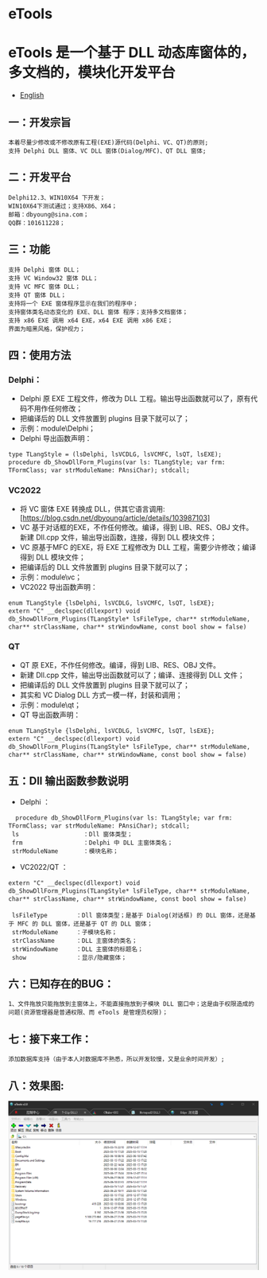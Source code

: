 eTools
=============

# eTools 是一个基于 DLL 动态库窗体的，多文档的，模块化开发平台

- [English](readme.md)

## 一：开发宗旨
    本着尽量少修改或不修改原有工程(EXE)源代码(Delphi、VC、QT)的原则;
    支持 Delphi DLL 窗体、VC DLL 窗体(Dialog/MFC)、QT DLL 窗体; 

## 二：开发平台
    Delphi12.3、WIN10X64 下开发；
    WIN10X64下测试通过；支持X86、X64；
    邮箱：dbyoung@sina.com；
    QQ群：101611228；

## 三：功能
    支持 Delphi 窗体 DLL；
    支持 VC Window32 窗体 DLL；
    支持 VC MFC 窗体 DLL；
    支持 QT 窗体 DLL；
    支持将一个 EXE 窗体程序显示在我们的程序中；
    支持窗体类名动态变化的 EXE、DLL 窗体 程序；支持多文档窗体；
    支持 x86 EXE 调用 x64 EXE，x64 EXE 调用 x86 EXE；
    界面为暗黑风格，保护视力；
    
## 四：使用方法
### Delphi：
* Delphi 原 EXE 工程文件，修改为 DLL 工程。输出导出函数就可以了，原有代码不用作任何修改；
* 把编译后的 DLL 文件放置到 plugins 目录下就可以了；
* 示例：module\Delphi；
* Delphi 导出函数声明：
```
type TLangStyle = (lsDelphi, lsVCDLG, lsVCMFC, lsQT, lsEXE);
procedure db_ShowDllForm_Plugins(var ls: TLangStyle; var frm: TFormClass; var strModuleName: PAnsiChar); stdcall;
```

### VC2022
* 将 VC 窗体 EXE 转换成 DLL，供其它语言调用: [https://blog.csdn.net/dbyoung/article/details/103987103]
* VC 基于对话框的EXE，不作任何修改。编译，得到 LIB、RES、OBJ 文件。新建 Dll.cpp 文件，输出导出函数，连接，得到 DLL 模块文件；
* VC 原基于MFC 的EXE，将 EXE 工程修改为 DLL 工程，需要少许修改；编译得到 DLL 模块文件；
* 把编译后的 DLL 文件放置到 plugins 目录下就可以了；
* 示例：module\vc；
* VC2022 导出函数声明：
```
enum TLangStyle {lsDelphi, lsVCDLG, lsVCMFC, lsQT, lsEXE};
extern "C" __declspec(dllexport) void db_ShowDllForm_Plugins(TLangStyle* lsFileType, char** strModuleName, char** strClassName, char** strWindowName, const bool show = false)
```

### QT
* QT 原 EXE，不作任何修改。编译，得到 LIB、RES、OBJ 文件。
* 新建 Dll.cpp 文件，输出导出函数就可以了；编译、连接得到 DLL 文件；
* 把编译后的 DLL 文件放置到 plugins 目录下就可以了；
* 其实和 VC Dialog DLL 方式一模一样，封装和调用；
* 示例：module\qt；
* QT 导出函数声明：
```
enum TLangStyle {lsDelphi, lsVCDLG, lsVCMFC, lsQT, lsEXE};
extern "C" __declspec(dllexport) void db_ShowDllForm_Plugins(TLangStyle* lsFileType, char** strModuleName, char** strClassName, char** strWindowName, const bool show = false)
```

## 五：Dll 输出函数参数说明
* Delphi ：
```
  procedure db_ShowDllForm_Plugins(var ls: TLangStyle; var frm: TFormClass; var strModuleName: PAnsiChar); stdcall;
 ls                  ：Dll 窗体类型；
 frm                 ：Delphi 中 DLL 主窗体类名；
 strModuleName       ：模块名称；
```
* VC2022/QT ：
```
extern "C" __declspec(dllexport) void db_ShowDllForm_Plugins(TLangStyle* lsFileType, char** strModuleName, char** strClassName, char** strWindowName, const bool show = false)

 lsFileType        ：Dll 窗体类型；是基于 Dialog(对话框) 的 DLL 窗体，还是基于 MFC 的 DLL 窗体，还是基于 QT 的 DLL 窗体；
 strModuleName     ：子模块名称；
 strClassName      ：DLL 主窗体的类名；
 strWindowName     ：DLL 主窗体的标题名；
 show              ：显示/隐藏窗体；
```

## 六：已知存在的BUG：
    1、文件拖放只能拖放到主窗体上，不能直接拖放到子模块 DLL 窗口中；这是由于权限造成的问题(资源管理器是普通权限、而 eTools 是管理员权限)；

## 七：接下来工作：
    添加数据库支持（由于本人对数据库不熟悉，所以开发较慢，又是业余时间开发）;
    
## 八：效果图:
![UI](./eTools.png)
